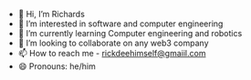 - 👋 Hi, I’m Richards
- 👀 I’m interested in software and computer engineering
- 🌱 I’m currently learning Computer engineering and robotics
- 💞️ I’m looking to collaborate on any web3 company
- 📫 How to reach me - rickdeehimself@gmaiil.com
- 😄 Pronouns: he/him

<!---
rickdeegithub/rickdeegithub is a ✨ special ✨ repository because its `README.md` (this file) appears on your GitHub profile.
You can click the Preview link to take a look at your changes.
--->
